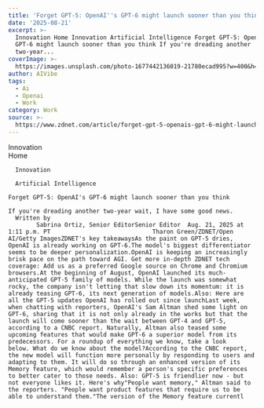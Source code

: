 ```yaml
---
title: 'Forget GPT-5: OpenAI''s GPT-6 might launch sooner than you think'
date: '2025-08-21'
excerpt: >-
  Innovation Home Innovation Artificial Intelligence Forget GPT-5: OpenAI's
  GPT-6 might launch sooner than you think If you're dreading another
  two-year...
coverImage: >-
  https://images.unsplash.com/photo-1677442136019-21780ecad995?w=400&h=200&fit=crop&auto=format
author: AIVibe
tags:
  - Ai
  - Openai
  - Work
category: Work
source: >-
  https://www.zdnet.com/article/forget-gpt-5-openais-gpt-6-might-launch-sooner-than-you-think/
---
```

Innovation      
      Home
    
      Innovation
    
      Artificial Intelligence
       
    Forget GPT-5: OpenAI's GPT-6 might launch sooner than you think
     
    If you're dreading another two-year wait, I have some good news.
      Written by 
            Sabrina Ortiz, Senior EditorSenior Editor  Aug. 21, 2025 at 1:11 p.m. PT                             Tharon Green/ZDNET/Open AI/Getty ImagesZDNET's key takeawaysAs the paint on GPT-5 dries, OpenAI is already working on GPT-6.The model's biggest differentiator seems to be deeper personalization.OpenAI is keeping an increasingly brisk pace on the path toward AGI. Get more in-depth ZDNET tech coverage: Add us as a preferred Google source on Chrome and Chromium browsers.At the beginning of August, OpenAI launched its much-anticipated GPT-5 family of models. While the launch was somewhat rocky, the company isn't letting that slow down its momentum: it is already teasing GPT-6, its next generation of models.Also: Here are all the GPT-5 updates OpenAI has rolled out since launchLast week, when chatting with reporters, OpenAI's Sam Altman shed some light on GPT-6, sharing that it is not only already in the works but that the launch will come sooner than the wait between GPT-4 and GPT-5, according to a CNBC report. Naturally, Altman also teased some upcoming features that would make GPT-6 a superior model from its predecessors. For a roundup of everything we know, take a look below. What do we know about the model?According to the CNBC report, the new model will function more personally by responding to users and adapting to them. It will do so through an enhanced version of its Memory feature, which would remember a person's specific preferences to better cater to those needs. Also: GPT-5 is friendlier now - but not everyone likes it. Here's why"People want memory," Altman said to the reporters. "People want product features that require us to be able to understand them."The version of the Memory feature currentl
